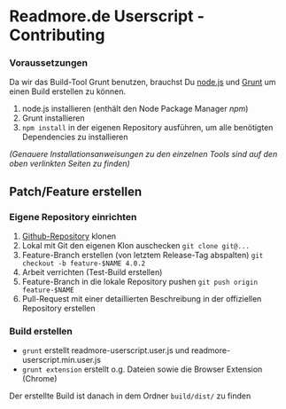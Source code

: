 # Readmore.de Userscript - Contributing

### Voraussetzungen

Da wir das Build-Tool Grunt benutzen, brauchst Du [node.js](http://nodejs.org/) und
[Grunt](http://gruntjs.com/getting-started) um einen Build erstellen zu können.

1. node.js installieren (enthält den Node Package Manager _npm_)
2. Grunt installieren
3. ```npm install``` in der eigenen Repository ausführen, um alle benötigten Dependencies zu installieren

_(Genauere Installationsanweisungen zu den einzelnen Tools sind auf den oben verlinkten Seiten zu finden)_

## Patch/Feature erstellen
### Eigene Repository einrichten
1. [Github-Repository](https://github.com/thextor/readmore-userscript) klonen
2. Lokal mit Git den eigenen Klon auschecken ```git clone git@...```
3. Feature-Branch erstellen (von letztem Release-Tag abspalten) ```git checkout -b feature-$NAME 4.0.2```
4. Arbeit verrichten (Test-Build erstellen)
5. Feature-Branch in die lokale Repository pushen ```git push origin feature-$NAME```
6. Pull-Request mit einer detaillierten Beschreibung in der offiziellen Repository erstellen

### Build erstellen

* ```grunt``` erstellt readmore-userscript.user.js und readmore-userscript.min.user.js
* ```grunt extension``` erstellt o.g. Dateien sowie die Browser Extension (Chrome)

Der erstellte Build ist danach in dem Ordner ```build/dist/``` zu finden